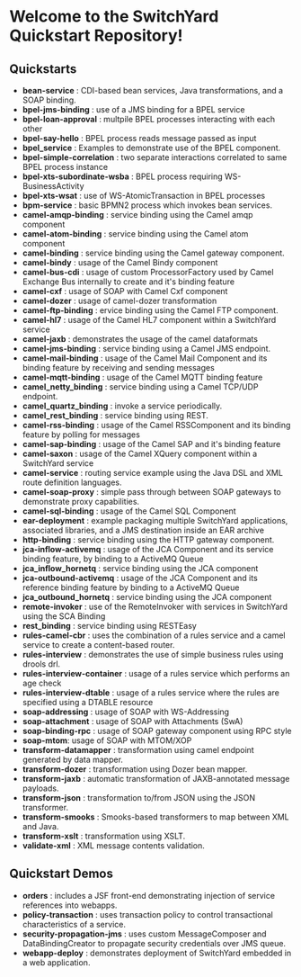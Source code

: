 Welcome to the SwitchYard Quickstart Repository!
================================================

Quickstarts
-----------
* __bean-service__ : CDI-based bean services, Java transformations, and a SOAP binding.
* __bpel-jms-binding__ : use of a JMS binding for a BPEL service
* __bpel-loan-approval__ : multpile BPEL processes interacting with each other
* __bpel-say-hello__ : BPEL process reads message passed as input
* __bpel_service__ : Examples to demonstrate use of the BPEL component.
* __bpel-simple-correlation__ : two separate interactions correlated to same BPEL process instance
* __bpel-xts-subordinate-wsba__ : BPEL process requiring WS-BusinessActivity
* __bpel-xts-wsat__ : use of WS-AtomicTransaction in BPEL processes
* __bpm-service__ : basic BPMN2 process which invokes bean services.
* __camel-amqp-binding__ : service binding using the Camel amqp component
* __camel-atom-binding__ : service binding using the Camel atom component
* __camel-binding__ : service binding using the Camel gateway component.
* __camel-bindy__ : usage of the Camel Bindy component
* __camel-bus-cdi__ : usage of custom ProcessorFactory used by Camel Exchange Bus internally to create and it's binding feature
* __camel-cxf__ : usage of SOAP with Camel Cxf component
* __camel-dozer__ : usage of camel-dozer transformation
* __camel-ftp-binding__ : ervice binding using the Camel FTP component.
* __camel-hl7__ : usage of the Camel HL7 component within a SwitchYard service
* __camel-jaxb__ :  demonstrates the usage of the camel dataformats
* __camel-jms-binding__ : service binding using a Camel JMS endpoint.
* __camel-mail-binding__ : usage of the Camel Mail Component and its binding feature by receiving and sending messages
* __camel-mqtt-binding__ : usage of the Camel MQTT binding feature
* __camel_netty_binding__ : service binding using a Camel TCP/UDP endpoint.
* __camel_quartz_binding__ : invoke a service periodically.
* __camel_rest_binding__ : service binding using REST.
* __camel-rss-binding__ : usage of the Camel RSSComponent and its binding feature by polling for messages
* __camel-sap-binding__ : usage of the Camel SAP and it's binding feature
* __camel-saxon__ : usage of the Camel XQuery component within a
SwitchYard service
* __camel-service__ : routing service example using the Java DSL and XML route definition languages.
* __camel-soap-proxy__ : simple pass through between SOAP gateways to demonstrate proxy capabilities.
* __camel-sql-binding__ : usage of the Camel SQL Component
* __ear-deployment__ : example packaging multiple SwitchYard applications, associated libraries, and a JMS destination inside an EAR archive
* __http-binding__ : service binding using the HTTP gateway component.
* __jca-inflow-activemq__ : usage of the JCA Component and its service binding feature, by binding to a ActiveMQ Queue
* __jca_inflow_hornetq__ : service binding using the JCA component
* __jca-outbound-activemq__ : usage of the JCA Component and its reference binding feature by binding to a ActiveMQ Queue
* __jca_outbound_hornetq__ : service binding using the JCA component
* __remote-invoker__ : use of the RemoteInvoker with services in SwitchYard using the SCA Binding
* __rest_binding__ : service binding using RESTEasy
* __rules-camel-cbr__ : uses the combination of a rules service and a camel service to create a content-based router.
* __rules-interview__ : demonstrates the use of simple business rules using drools drl.
* __rules-interview-container__ : usage of a rules service which performs an age check
* __rules-interview-dtable__ : usage of a rules service where the rules are specified using a DTABLE resource
* __soap-addressing__ : usage of SOAP with WS-Addressing
* __soap-attachment__ : usage of SOAP with Attachments (SwA)
* __soap-binding-rpc__ : usage of SOAP gateway component using RPC style
* __soap-mtom__: usage of SOAP with MTOM/XOP
* __transform-datamapper__ : transformation using camel endpoint generated by data mapper.
* __transform-dozer__ : transformation using Dozer bean mapper.
* __transform-jaxb__ : automatic transformation of JAXB-annotated message payloads.
* __transform-json__ : transformation to/from JSON using the JSON transformer.
* __transform-smooks__ : Smooks-based transformers to map between XML and Java.
* __transform-xslt__ : transformation using XSLT.
* __validate-xml__ : XML message contents validation.


Quickstart Demos
----------------
* __orders__ : includes a JSF front-end demonstrating injection of service references into webapps.
* __policy-transaction__ : uses transaction policy to control transactional characteristics of a service.
* __security-propagation-jms__ : uses custom MessageComposer and DataBindingCreator to propagate security credentials over JMS queue.
* __webapp-deploy__ : demonstrates deployment of SwitchYard embedded in a web application.
